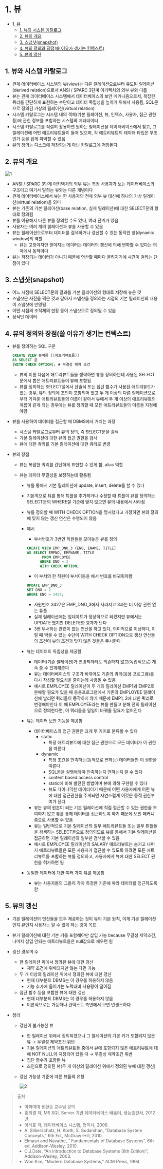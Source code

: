 # 1. 뷰

<!--ts-->

- [1. 뷰](#1-뷰)
  - [1. 뷰와 시스템 카탈로그](#1-뷰와-시스템-카탈로그)
  - [2. 뷰의 개요](#2-뷰의-개요)
  - [3. 스냅샷(snapshot)](#3-스냅샷snapshot)
  - [4. 뷰의 정의와 장점(쓸 이유가 생기는 컨텍스트)](#4-뷰의-정의와-장점쓸-이유가-생기는-컨텍스트)
  - [5. 뷰의 갱신](#5-뷰의-갱신)

<!-- Created by https://github.com/ekalinin/github-markdown-toc -->
<!-- Added by: sungminyou, at: 2022년 9월  1일 목요일 12시 20분 42초 KST -->

<!--te-->

## 1. 뷰와 시스템 카탈로그

- 관계 데이터베이스 시스템의 뷰(view)는 다른 릴레이션으로부터 유도된 릴레이션(derived relation)으로서 ANSI / SPARC 3단계 아키텍처의 외부 뷰와 다름
- 뷰는 관계 데이터베이스 시스템에서 데이터베이스의 보안 메커니즘으로서, 복잡한 쿼리를 간단하게 표현하는 수단이고 데이터 독립성을 높이기 위해서 사용됨, SQL문으로 정의된 가상의 릴레이션(virtual relation)
- 시스템 카탈로그는 시스탬 내의 객체(기본 릴레이션, 뷰, 인덱스, 사용자, 접근 권한 등)에 관한 정보를 포함하는 시스템의 메타데이터
- 시스템 카탈로그를 적절히 활용하면 원하는 릴레이션을 데이터베이스에서 찾고, 그 릴레이션에 어떤 애트리뷰트들이 들어 있으며, 각 애트리뷰트의 데이터 타입은 무엇인가 등을 쉽게 파악할 수 있음
- 뷰의 정의는 디스크에 저장되는게 아닌 카탈로그에 저장된다

## 2. 뷰의 개요

![1](https://user-images.githubusercontent.com/48282185/187824817-97823d1c-cfe5-4ba3-8c0c-878b3823e3dd.png)

- ANSI / SPARC 3단계 아키텍처의 외부 뷰는 특정 사용자가 보는 데이터베이스의 구조이고 여기서 말하는 뷰와는 다른 개념이다
- 관계 데이터베이스에서 뷰는 한 사용자의 전체 외부 뷰 대신에 하나의 가상 릴레이션(virtual relation)을 의미
- 뷰는 기존의 기본 릴레이션(base relation, 실제 릴레이션)에 대한 SELECT문의 형태로 정의됨
- 뷰를 이용해서 다른 뷰를 정의할 수도 있다, 여러 단계가 있음
- 사용자는 여러 개의 릴레이션과 뷰를 사용할 수 있음
- 뷰는 릴레이션으로부터 데이터를 검색하거나 갱신할 수 있는 동적인 창(dynamic window)의 역할
  - 뷰는 고정이지만 얻어지는 데이터는 데이터의 갱신에 의해 변화할 수 있다는 의미에서 동적이다
- 뷰는 저장되는 데이터가 아니기 때문에 연산할 때마다 불려지기에 시간이 걸리는 단점이 있다

## 3. 스냅샷(snapshot)

- 어느 시점에 SELECT문의 결과를 기본 릴레이션의 형태로 저장해 놓은 것
- 스냅샷은 사진을 찍은 것과 같아서 스냅샷을 정의하는 시점의 기본 릴레이션의 내용이 스냅샷에 반영됨
- 어떤 시점의 조직체의 현황 등이 스냅샷으로 정의될 수 있음
- 정적인 데이터

## 4. 뷰의 정의와 장점(쓸 이유가 생기는 컨텍스트)

- 뷰를 정의하는 SQL 구문

  ```sql
  CREATE VIEW 뷰이름 [(애트리뷰트들)]
  AS SELECT 문
  [WITH CHECK OPTION]; # 무결성 제약 조건
  ```

  - 뷰의 이름 다음에 애트리뷰트들을 생략하면 뷰를 정의하는데 사용된 SELECT문에서 뽑은 애트리뷰트들이 뷰에 포함됨
  - 뷰를 정의하는 SELECT절에서 산술식 또는 집단 함수가 사용된 애트리뷰트가 있는 경우, 뷰의 정의에 조인이 포함되어 있고 두 개 이상의 다른 릴레이션으로부터 가져운 애트리뷰트들의 이름이 같아서 뷰에서 두 개 이상의 애트리뷰트의 이름이 같게 되는 경우에는 뷰를 정의할 때 모든 애트리뷰트들의 이름을 지정해야함

- 뷰를 사용하여 데이터를 접근할 때 DBMS에서 거치는 과정
  - 시스템 카탈로그로부터 뷰의 정의, 즉 SELECT문을 검색
  - 기본 릴레이션에 대한 뷰의 접근 권한을 검사
  - 뷰에 대한 쿼리를 기본 릴레이션에 대한 쿼리로 변경
- 뷰의 장점

  - 뷰는 복잡한 쿼리를 간단하게 표현할 수 있게 함, alias 역할
  - 뷰는 데이터 무결성을 보장하는데 활용됨

    - 뷰를 통해서 기본 릴레이션에 update, insert, delete를 할 수 있다
    - 기본적으로 뷰를 통해 튜플을 추가하거나 수정할 때 튜플이 뷰를 정의하는 SELECT문의 WHERE절 기준에 맞지 않으면 뷰의 내용에서 사라짐
    - 뷰를 정의할 때 WITH CHECK OPTION을 명시했다고 가정하면 뷰의 정의에 맞지 않는 갱신 연산은 수행되지 않음
    - 예시

      - 부서번호가 3번인 직원들을 모아놓은 뷰를 정의

      ```sql
      CREATE VIEW EMP_DNO_3 (ENO, ENAME, TITLE)
      AS SELECT EMPNO, EMPNAME, TITLE
      		 FROM EMPLOYEE
      		WHERE DNO = 3
      		WITH CHECK OPTION;
      ```

      - 이 부서의 한 직원이 부서이동을 해서 번호를 바꿔줘야함

      ```sql
      UPDATE EMP_DNO_3
      SET DNO = 2
      WHERE ENO = 3427;
      ```

      - 사원번호 3427은 EMP_DNO_3에서 사라지고 3과는 더 이상 관련 없는 튜플
      - 실제 릴레이션에는 업데이트가 정상적으로 되겠지만 뷰에서는 UPDATE 했지만 DELETE한 효과가 난다
      - 3번 부서와는 관련이 없는 연산을 하고 있다, 의미적으로 이상하다, 이럴 때 막을 수 있는 수단이 WITH CHECK OPTION으로 갱신 연산들의 조건이 뷰의 조건과 맞지 않은 것들은 무시한다

    - 뷰는 데이터의 독립성을 제공함
      - 데이터(기존 릴레이션)가 변경되더라도 의존하지 않고(독립적으로) 계속 쓸 수 있게해준다
      - 뷰는 데이터베이스의 구조가 바뀌어도 기존의 쿼리(응용 프로그램)를 다시 작성할 필요성을 줄이는데 사용될 수 있음
      - 예시로 EMPLOYEE 릴레이션이 두 개의 릴레이션 EMP1과 EMP2로 분해할 필요가 있을 때 응용프로그램에서 기존의 EMPLOYEE 릴레이션에 날리던 쿼리들이 동작하지 않기 때문에 EMP1, 2에 대한 쿼리로 변경해야한다 이 때 EMPLOYEE라는 뷰를 만들고 분해 전의 릴레이션으로 정의한다면, 이 쿼리들을 일일이 바꿔줄 필요가 없어진다
    - 뷰는 데이터 보안 기능을 제공함
      - 데이터베이스의 접근 권한은 크게 두 가지로 분류할 수 있다
        - static
          - 특정 애트리뷰트에 대한 접근 권한으로 모든 데이터가 이 권한을 따른다
        - dynamic
          - 특정 조건을 만족하는(동적으로 변하는) 데이터들만 이 권한을 따른다
          - SQL문을 실행해봐야 만족하는지 안하는지 알 수 있다
          - content based access control
          - static에 비해 발전된 방법이며 뷰에 의해 구현될 수 있다
          - 뷰도 다이나믹한 데이터이기 때문에 어떤 사용자에게 어떤 뷰에 대한 접근권한을 주게되면 자연스럽게 이것은 동적 권한부여가 된다
      - 뷰는 뷰의 원본이 되는 기본 릴레이션에 직접 접근할 수 있는 권한을 부여하지 않고 뷰를 통해 데이터를 접근하도록 하기 때문에 보안 매커니즘으로 사용할 수 있음
      - 뷰는 일반적으로 기본 릴레이션의 일부 애트리뷰트들 또는 일부 튜플들을 검색하는 SELECT문으로 정의되므로 뷰를 통해서 기본 릴레이션을 접근하면 기본 릴레이션의 일부만 검색할 수 있음
      - 예시로 EMPLOYEE 릴레이션의 SALARY 애트리뷰트는 숨기고 나머지 애트리뷰트들은 모든 사용자가 접근할 수 있도록 하려면 모든 애트리뷰트를 포함하는 뷰를 정의하고, 사용자에게 뷰에 대한 SELECT 권한을 허가하면 됨
    - 동일한 데이터에 대한 여러 가지 뷰를 제공함
      - 뷰는 사용자들의 그룹이 각자 특정한 기준에 따라 데이터를 접근하도록 함

## 5. 뷰의 갱신

- 기본 릴레이션의 연산들을 모두 제공하는 것이 뷰의 기본 원칙, 이게 기본 릴레이션인지 뷰인지 사용자는 알 수 없게 하는 것이 목표
- 뷰가 릴레이션에 대한 기본 키를 포함해야만 삽입 가능 because 무결성 제약조건, 나머지 삽입 안되는 애트리뷰트들은 null값으로 채우면 됨
- 갱신 경우의 수
  - 한 릴레이션 위에서 정의된 뷰에 대한 갱신
    - 제약 조건에 위배되지만 않는 다면 가능
  - 두 개 이상의 릴레이션 위에서 정의된 뷰에 대한 갱신
    - 현재 대부분의 DBMS는 이 경우를 허용하지 않음
    - 기능 추가에 들어가는 노력대비 사용량이 떨어짐
  - 집단 함수 등을 포함한 뷰에 대한 갱신
    - 현재 대부분의 DBMS는 이 경우를 허용하지 않음
    - 이론적으로는 가능하나 컨텍스트 측면에서 보면 넌센스하다
- 정리

  - 갱신이 불가능한 뷰
    - 한 릴레이션 위에서 정의되었으나 그 릴레이션의 기본 키가 포함되지 않은 뷰 → 무결성 제약조건 위반
    - 기본 릴레이션의 애트리뷰트들 중에서 뷰에 포함되지 않은 애트리뷰트에 대해 NOT NULL이 지정되어 있을 때 → 무결성 제약조건 위반
    - 집단 함수가 포함된 뷰
    - 조인으로 정의된 뷰(두 개 이상의 릴레이션 위에서 정의된 뷰에 대한 갱신)
  - 갱신 가능성 기준에 따른 뷰들의 유형

    ![2](https://user-images.githubusercontent.com/48282185/187824809-3d28984a-ef08-48b9-a213-2188accac1ba.png)

> 출처
>
> - 이화여대 용환승 교수님 강의
> - 홍의경 저, MS SQL Server 기반 데이터베이스 배움터, 생능출판사, 2012년,
> - 이석호 저, 데이터베이스 시스템, 정익사, 2009.
> - A. Silberschatz, H. Korth, S. Sudarshan, "Database System Concepts," 6th Ed., McGraw-Hill, 2010.
> - Elmasri and Navathe, “ Fundamentals of Database Systems”, 6th ed. Addison-Wesley, 2010.
> - C.J.Date, “An Introduction to Database Systems (8th Edition)”, Addison-Wesley, 2003.
> - Won Kim, "Modern Database Systems," ACM Press, 1994

